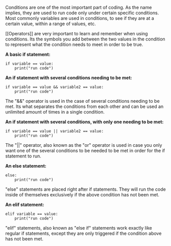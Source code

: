 Conditions are one of the most important part of coding. As the name implies, they are used to run code only under certain specific conditions. Most commonly variables are used in conditions, to see if they are at a certain value, within a range of values, etc.

[[Operators]] are very important to learn and remember when using conditions. Its the symbols you add between the two values in the condition to represent what the condition needs to meet in order to be true.

**A basic if statement:**
```
if variable == value:
	print("run code")
```

**An if statement with several conditions needing to be met:**
```
if variable == value && variable2 == value:
	print("run code")
```
The "&&" operator is used in the case of several conditions needing to be met. Its what separates the conditions from each other and can be used an unlimited amount of times in a single condition.

**An if statement with several conditions, with only one needing to be met:**
```
if variable == value || variable2 == value:
	print("run code")
```
The "||" operator, also known as the "or" operator is used in case you only want one of the several conditions to be needed to be met in order for the if statement to run.

**An else statement:**
```
else:
	print("run code")
```
"else" statements are placed right after if statements. They will run the code inside of themselves exclusively if the above condition has not been met.

**An elif statement:**
```
elif variable == value:
	print("run code")
```
"elif" statements, also known as "else if" statements work exactly like regular if statements, except they are only triggered if the condition above has not been met.